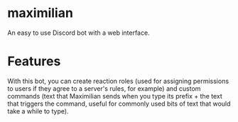# maximilian

An easy to use Discord bot with a web interface. 

# Features

With this bot, you can create reaction roles (used for assigning permissions to users if they agree to a server's rules, for example) and custom commands (text that Maximilian sends when you type its prefix + the text that triggers the command, useful for commonly used bits of text that would take a while to type).

